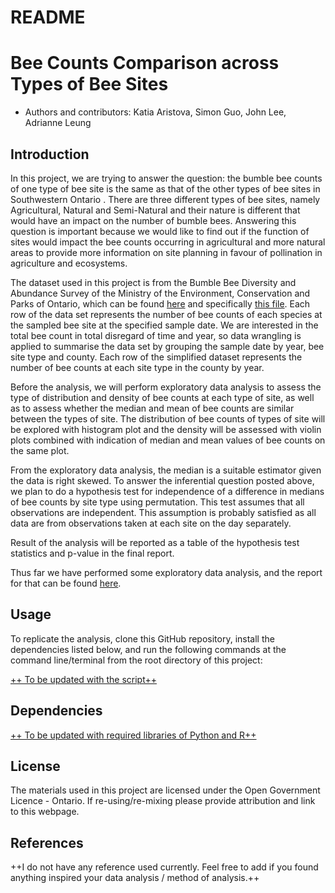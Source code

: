 README
================

# Bee Counts Comparison across Types of Bee Sites

-   Authors and contributors: Katia Aristova, Simon Guo, John Lee,
    Adrianne Leung

## Introduction

In this project, we are trying to answer the question: the bumble bee
counts of one type of bee site is the same as that of the other types of
bee sites in Southwestern Ontario . There are three different types of
bee sites, namely Agricultural, Natural and Semi-Natural and their
nature is different that would have an impact on the number of bumble
bees. Answering this question is important because we would like to find
out if the function of sites would impact the bee counts occurring in
agricultural and more natural areas to provide more information on site
planning in favour of pollination in agriculture and ecosystems.

The dataset used in this project is from the Bumble Bee Diversity and
Abundance Survey of the Ministry of the Environment, Conservation and
Parks of Ontario, which can be found
[here](https://data.ontario.ca/dataset/bumble-bee-diversity-and-abundance-survey "Bumble Bee Diversity and Abundance Survey")
and specifically [this
file](https://files.ontario.ca/moe_mapping/downloads/4Other/PHAP/Bumble_Bee_Public_Data.csv "Bumble Bee Public Data").
Each row of the data set represents the number of bee counts of each
species at the sampled bee site at the specified sample date. We are
interested in the total bee count in total disregard of time and year,
so data wrangling is applied to summarise the data set by grouping the
sample date by year, bee site type and county. Each row of the
simplified dataset represents the number of bee counts at each site type
in the county by year.

Before the analysis, we will perform exploratory data analysis to assess
the type of distribution and density of bee counts at each type of site,
as well as to assess whether the median and mean of bee counts are
similar between the types of site. The distribution of bee counts of
types of site will be explored with histogram plot and the density will
be assessed with violin plots combined with indication of median and
mean values of bee counts on the same plot.

From the exploratory data analysis, the median is a suitable estimator
given the data is right skewed. To answer the inferential question
posted above, we plan to do a hypothesis test for independence of a
difference in medians of bee counts by site type using permutation. This
test assumes that all observations are independent. This assumption is
probably satisfied as all data are from observations taken at each site
on the day separately.

Result of the analysis will be reported as a table of the hypothesis
test statistics and p-value in the final report.

Thus far we have performed some exploratory data analysis, and the
report for that can be found
[here](https://github.com/UBC-MDS/DSCI_522_Group26_Bee/blob/main/src/EDA_bee.md "Exploratory data analysis report").

## Usage

To replicate the analysis, clone this GitHub repository, install the
dependencies listed below, and run the following commands at the command
line/terminal from the root directory of this project:

<u>++ To be updated with the script++</u>

## Dependencies

<u>++ To be updated with required libraries of Python and R++</u>

## License

The materials used in this project are licensed under the Open
Government Licence - Ontario. If re-using/re-mixing please provide
attribution and link to this webpage.

## References

++I do not have any reference used currently. Feel free to add if you
found anything inspired your data analysis / method of analysis.++
